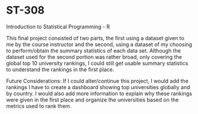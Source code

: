 # ST-308
Introduction to Statistical Programming - R

This final project consisted of two parts, the first using a dataset given to me by the course instructor and the second, using a dataset of my choosing to perform/obtain the summary statistics of each data set. Although the dataset used for the second portion was rather broad, only covering the global top 10 university rankings, I could still get usable summary statistics to understand the rankings in the first place.

Future Considerations: If I could alter/continue this project, I would add the rankings I have to create a dashboard showing top universities globally and by country. I would also add more information to explain why these rankings were given in the first place and organize the universities based on the metrics used to rank them.
